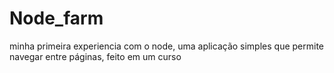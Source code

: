 # Node_farm
minha primeira experiencia com o node, uma aplicação simples que permite navegar entre páginas, feito em um curso
